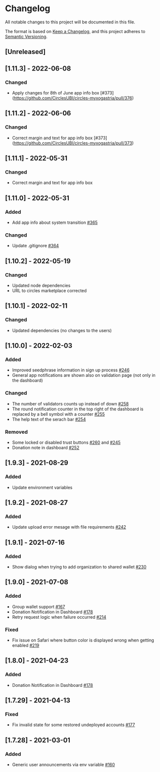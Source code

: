 # Changelog

All notable changes to this project will be documented in this file.

The format is based on [Keep a Changelog](https://keepachangelog.com/en/1.0.0/),
and this project adheres to [Semantic Versioning](https://semver.org/spec/v2.0.0.html).

## [Unreleased]

## [1.11.3] - 2022-06-08

### Changed

- Apply changes for 8th of June app info box [#373] (https://github.com/CirclesUBI/circles-myxogastria/pull/376)

## [1.11.2] - 2022-06-06

### Changed

- Correct margin and text for app info box [#373] (https://github.com/CirclesUBI/circles-myxogastria/pull/373)

## [1.11.1] - 2022-05-31

### Changed

- Correct margin and text for app info box

## [1.11.0] - 2022-05-31

### Added

- Add app info about system transition [#365](https://github.com/CirclesUBI/circles-myxogastria/pull/365)

### Changed

- Update .gitignore [#364](https://github.com/CirclesUBI/circles-myxogastria/pull/364)

## [1.10.2] - 2022-05-19

### Changed

- Updated node dependencies
- URL to circles marketplace corrected

## [1.10.1] - 2022-02-11

### Changed

- Updated dependencies (no changes to the users)

## [1.10.0] - 2022-02-03

### Added

- Improved seedphrase information in sign up process [#246](https://github.com/CirclesUBI/circles-myxogastria/pull/246)
- General app notifications are shown also on validation page (not only in the dashboard)

### Changed

- The number of validators counts up instead of down [#258](https://github.com/CirclesUBI/circles-myxogastria/pull/260)
- The round notification counter in the top right of the dashboard is replaced by a bell symbol with a counter [#255](https://github.com/CirclesUBI/circles-myxogastria/pull/255)
- The help text of the serach bar [#254](https://github.com/CirclesUBI/circles-myxogastria/pull/254)

### Removed

- Some locked or disabled trust buttons [#260](https://github.com/CirclesUBI/circles-myxogastria/pull/260) and [#245](https://github.com/CirclesUBI/circles-myxogastria/pull/245)
- Donation note in dashboard [#252](https://github.com/CirclesUBI/circles-myxogastria/pull/252)

## [1.9.3] - 2021-08-29

### Added

- Update environment variables

## [1.9.2] - 2021-08-27

### Added

- Update upload error mesage with file requirements [#242](https://github.com/CirclesUBI/circles-myxogastria/pull/242)

## [1.9.1] - 2021-07-16

### Added

- Show dialog when trying to add organization to shared wallet [#230](https://github.com/CirclesUBI/circles-myxogastria/pull/230)

## [1.9.0] - 2021-07-08

### Added

- Group wallet support [#167](https://github.com/CirclesUBI/circles-myxogastria/pull/167)
- Donation Notification in Dashboard [#178](https://github.com/CirclesUBI/circles-myxogastria/pull/178)
- Retry request logic when failure occurred [#214](https://github.com/CirclesUBI/circles-myxogastria/pull/214)

### Fixed

- Fix issue on Safari where button color is displayed wrong when getting enabled [#219](https://github.com/CirclesUBI/circles-myxogastria/pull/219)

## [1.8.0] - 2021-04-23

### Added

- Donation Notification in Dashboard [#178](https://github.com/CirclesUBI/circles-myxogastria/pull/178)

## [1.7.29] - 2021-04-13

### Fixed

- Fix invalid state for some restored undeployed accounts [#177](https://github.com/CirclesUBI/circles-myxogastria/pull/177)

## [1.7.28] - 2021-03-01

### Added

- Generic user announcements via env variable [#160](https://github.com/CirclesUBI/circles-myxogastria/pull/160)
